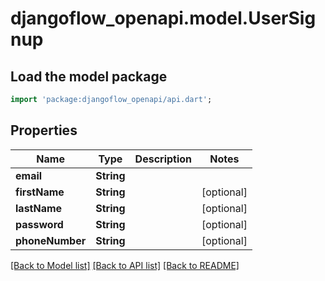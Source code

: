 # djangoflow_openapi.model.UserSignup

## Load the model package
```dart
import 'package:djangoflow_openapi/api.dart';
```

## Properties
Name | Type | Description | Notes
------------ | ------------- | ------------- | -------------
**email** | **String** |  | 
**firstName** | **String** |  | [optional] 
**lastName** | **String** |  | [optional] 
**password** | **String** |  | [optional] 
**phoneNumber** | **String** |  | [optional] 

[[Back to Model list]](../README.md#documentation-for-models) [[Back to API list]](../README.md#documentation-for-api-endpoints) [[Back to README]](../README.md)


